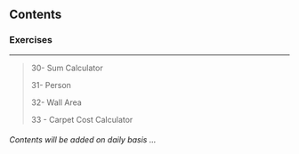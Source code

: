 <!--## Course Note *&* Exercises-->
## Contents
<!--#### Course Notes

To see Notes go to Course Note folder..

 > Sum3and5Challenge
 > 
 > TheForStatement
 > 
 > TheSwitchStatement
 > 
 > TheWhile&DoWhileStatement
 -->
 
### Exercises
-----------------------------------------

 > 30- Sum Calculator
 >
 > 31- Person
 >
 > 32- Wall Area
 >
 > 33 - Carpet Cost Calculator

###### Contents will be added on daily basis ...

